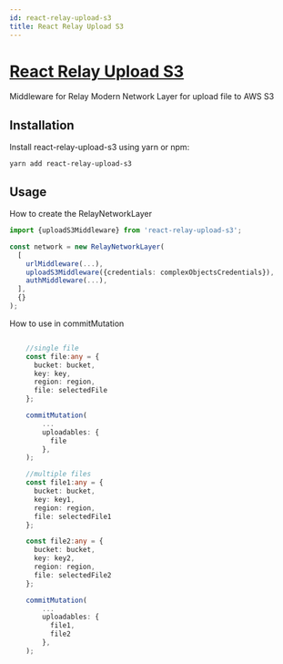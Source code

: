 ```yaml
---
id: react-relay-upload-s3
title: React Relay Upload S3
---
```


# [React Relay Upload S3](https://github.com/morrys/react-relay-appsync)
Middleware for Relay Modern Network Layer for upload file to AWS S3

## Installation

Install react-relay-upload-s3 using yarn or npm:

```
yarn add react-relay-upload-s3
```

## Usage

How to create the RelayNetworkLayer

```typescript
import {uploadS3Middleware} from 'react-relay-upload-s3';
```

```typescript
const network = new RelayNetworkLayer(
  [
    urlMiddleware(...),
    uploadS3Middleware({credentials: complexObjectsCredentials}),
    authMiddleware(...),
  ],
  {}
);
```

How to use in commitMutation

```typescript

    //single file
    const file:any = {
      bucket: bucket,
      key: key,
      region: region,
      file: selectedFile
    };

    commitMutation(
        ...
        uploadables: {
          file
        },
    );

    //multiple files
    const file1:any = {
      bucket: bucket,
      key: key1,
      region: region,
      file: selectedFile1
    };

    const file2:any = {
      bucket: bucket,
      key: key2,
      region: region,
      file: selectedFile2
    };

    commitMutation(
        ...
        uploadables: {
          file1,
          file2
        },
    );
```

